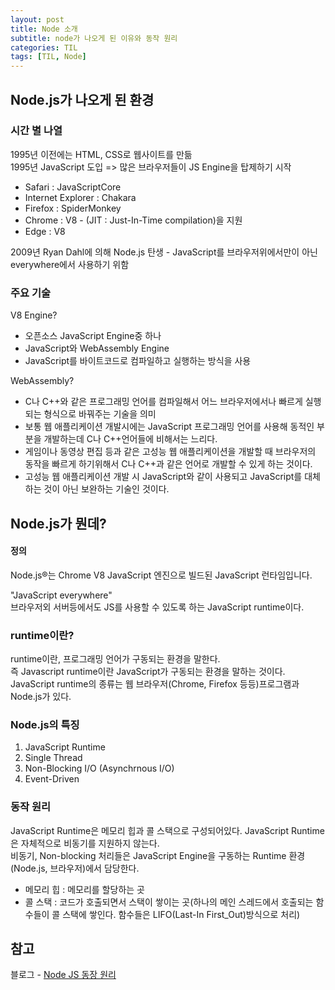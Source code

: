 ```yaml
---
layout: post
title: Node 소개
subtitle: node가 나오게 된 이유와 동작 원리
categories: TIL
tags: [TIL, Node]
---
```


## Node.js가 나오게 된 환경

### 시간 별 나열

1995년 이전에는 HTML, CSS로 웹사이트를 만듦  
1995년 JavaScript 도입 => 많은 브라우저들이 JS Engine을 탑제하기 시작

- Safari : JavaScriptCore
- Internet Explorer : Chakara
- Firefox : SpiderMonkey
- Chrome : V8 - (JIT : Just-In-Time compilation)을 지원
- Edge : V8

2009년 Ryan Dahl에 의해 Node.js 탄생 - JavaScript를 브라우저위에서만이 아닌 everywhere에서 사용하기 위함

### 주요 기술

V8 Engine?

- 오픈소스 JavaScript Engine중 하나
- JavaScript와 WebAssembly Engine
- JavaScript를 바이트코드로 컴파일하고 실행하는 방식을 사용

WebAssembly?

- C나 C++와 같은 프로그래밍 언어를 컴파일해서 어느 브라우저에서나 빠르게 실행되는 형식으로 바꿔주는 기술을 의미
- 보통 웹 애플리케이션 개발시에는 JavaScript 프로그래밍 언어를 사용해 동적인 부분을 개발하는데 C나 C++언어들에 비해서는 느리다.
- 게임이나 동영상 편집 등과 같은 고성능 웹 애플리케이션을 개발할 때 브라우저의 동작을 빠르게 하기위해서 C나 C++과 같은 언어로 개발할 수 있게 하는 것이다.
- 고성능 웹 애플리케이션 개발 시 JavaScript와 같이 사용되고 JavaScript를 대체하는 것이 아닌 보완하는 기술인 것이다.

## Node.js가 뭔데?

#### 정의

Node.js®는 Chrome V8 JavaScript 엔진으로 빌드된 JavaScript 런타임입니다.

"JavaScript everywhere"  
브라우저외 서버등에서도 JS를 사용할 수 있도록 하는 JavaScript runtime이다.

### runtime이란?

runtime이란, 프로그래밍 언어가 구동되는 환경을 말한다.  
즉 Javascript runtime이란 JavaScript가 구동되는 환경을 말하는 것이다.  
JavaScript runtime의 종류는 웹 브라우저(Chrome, Firefox 등등)프로그램과 Node.js가 있다.

### Node.js의 특징

1. JavaScript Runtime
2. Single Thread
3. Non-Blocking I/O (Asynchrnous I/O)
4. Event-Driven

### 동작 원리

JavaScript Runtime은 메모리 힙과 콜 스택으로 구성되어있다.
JavaScript Runtime은 자체적으로 비동기를 지원하지 않는다.  
비동기, Non-blocking 처리들은 JavaScript Engine을 구동하는 Runtime 환경(Node.js, 브라우저)에서 담당한다.

- 메모리 힙 : 메모리를 할당하는 곳
- 콜 스택 : 코드가 호출되면서 스택이 쌓이는 곳(하나의 메인 스레드에서 호출되는 함수들이 콜 스택에 쌓인다. 함수들은 LIFO(Last-In First_Out)방식으로 처리)

## 참고

블로그 - <a href="https://codingjuny.tistory.com/58">Node JS 동장 원리</a>
